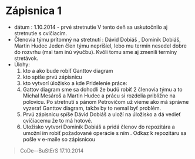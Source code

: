 Zápisnica 1
===========

* dátum : 1.10.2014 - prvé stretnutie
V tento deň sa uskutočnilo aj stretnutie s cvičiacim. 
* Členovia týmu prítomný na stretnutí :   Dávid Dobiáš , Dominik Dobiáš, Martin Hudec
Jeden člen týmu neprišiel, lebo mu termín nesedel dobre do rozvrhu (mal tam inú výučbu). Kvôli tomu sme aj zmenili termíny stretávok.
* Úlohy: 
  1. kto a ako bude robiť Ganttov diagram
  2. kto spíše prvú zápisnicu
  3. kto vytvorí úložisko a kde 
Pridelenie práce: 
  1. Gattov diagram sme sa dohodli že budú robiť 2 členovia týmu a to Michal Mesároš a Martin Hudec a prácu si rozdelia približne na polovicu. Po stretnutí s pánom Petrovičom už vieme ako má správne vyzerať Ganttov diagram, takže by to nemal byť problém. 
  2. Prvú zápisnicu spíše Dávid Dobiáš a uloží na úložisko a dá vedieť cvičiacemu že to má hotové.
  3. Úložisko vytvorí Dominik Dobiáš a pridá členov do repozitára a umožní im robiť požadované operácie s ním . Odkaz k repozitáru sa pošle v e-maile so zápisnicou

> CoDe--BuStErS
> 17.10.2014
